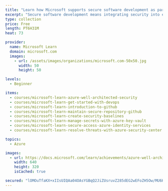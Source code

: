 ```yaml
---
title: "Learn how Microsoft supports secure software development as part of a cybersecurity solution"
excerpt: "Secure software development means integrating security into each phase of your development lifecycle, from requirements analysis to maintenance. Microsoft provides many services that can help you develop more secure code and deploy a more secure application in the cloud. This learning path provides an overview of the services and offerings available to help you build secure software as part of a cybersecurity solution.The deadline for agencies to comply with NIST/CISA/OMB guidance on security measures for critical software (including applying practices of least privilege, network segmentation, and proper configuration), per section 4 of the Executive Order on Improving the Nation's Cybersecurity, is **August 10, 2021**. The deadline for agencies to comply with the guidance identifying practices that enhance the security of the software supply chain with respect to software procurement, also per section 4, is **March 8, 2022**."
type: collection
price: Free
length: PT6H31M
heat: 73

provider:
  name: Microsoft Learn
  domain: microsoft.com
  images:
    - url: /assets/images/organizations/microsoft.com-50x50.jpg
      width: 50
      height: 50

levels:
  - Beginner

items:
  - courses/microsoft-learn-azure-well-architected-security
  - courses/microsoft-learn-get-started-with-devops
  - courses/microsoft-learn-introduction-to-github
  - courses/microsoft-learn-maintain-secure-repository-github
  - courses/microsoft-learn-create-security-baselines
  - courses/microsoft-learn-manage-secrets-with-azure-key-vault
  - courses/microsoft-learn-secure-access-azure-identity-services
  - courses/microsoft-learn-resolve-threats-with-azure-security-center

topics:
  - Azure

images:
  - url: https://docs.microsoft.com/learn/achievements/azure-well-architected-security-social.png
    width: 640
    height: 320
    isCached: true

secured: "lOMOuTfaKX+xIIsUIQAa04OAsYGBqQ2JiZUsruvZ285dEG2wEFoZH5Ow/MU6HGp/hVSV3pNughGsrdS8wXVei154UDxfHt4dX40oag5jkSYgr84gWjXynubkRb/fAB8n+7sow6Q7o8QrCTR3iVUA5bUd+l1oUAw86L0rtHbZ2E+MuMHC9+chUlba+4khEPw6DBoQlEsrrmXbmnXM94GWNvF1FE4yjVTq4vgUBV9wh7KJgv7u0KzvkYw0Yu9UnVlIVG/I1FY+B1ch3up2t++FVufJRVxkjwU7M37eheo8b7m9Z+EP7skGJivmmWovMIWKLSUJuGzpTZfm1Q60tVKXaOpzIZY804N7HruMW8+j0Mk=;NGcIND6PtNmotI67EjVV2A=="
---
```


